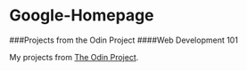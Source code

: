 Google-Homepage
===============

###Projects from the Odin Project
####Web Development 101

My projects from [The Odin Project](http://www.theodinproject.com/web-development-101 "The Odin Project").
